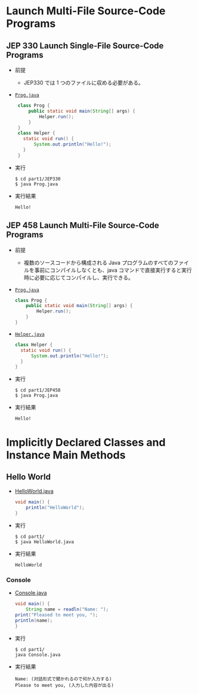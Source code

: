 # Launch Multi-File Source-Code Programs

## JEP 330 Launch Single-File Source-Code Programs
* 前提
    - JEP330 では 1 つのファイルに収める必要がある。

* [`Prog.java`](/part1/JEP330/Prog.java) 

   ``` java
    class Prog {
        public static void main(String[] args) {
            Helper.run();
        }
    }
    class Helper {
      static void run() { 
          System.out.println("Hello!");
      }
    }
   ```

* 実行
    ```
    $ cd part1/JEP330
    $ java Prog.java
    ```

* 実行結果
    ```
    Hello!
    ```


## JEP 458 Launch Multi-File Source-Code Programs
* 前提
    - 複数のソースコードから構成される Java プログラムのすべてのファイルを事前にコンパイルしなくとも、java コマンドで直接実行すると実行時に必要に応じてコンパイルし、実行できる。

* [`Prog.java`](/part1/JEP458/Prog.java)
    ``` java
    class Prog {
        public static void main(String[] args) {
            Helper.run();
        }
    }
    ```

* [`Helper.java`](/part1/JEP458/Helper.java)
    ``` java
    class Helper {
      static void run() { 
          System.out.println("Hello!");
      }
    }
    ```

* 実行
    ```
    $ cd part1/JEP458
    $ java Prog.java
    ```

* 実行結果
    ```
    Hello!
    ```



# Implicitly Declared Classes and Instance Main Methods
## Hello World
* [HelloWorld.java](/part1/HelloWorld.java)
    ``` java
    void main() {
        println("HelloWorld");  
    }
    ```

* 実行
    ```
    $ cd part1/
    $ java HelloWorld.java 
    ```

* 実行結果
    ```
    HelloWorld
    ```

### Console
* [Console.java](/part1/Console.java)
    ``` java
    void main() {
        String name = readln("Name: ");
    print("Pleased to meet you, ");
    println(name);
    }
    ```

* 実行
    ```
    $ cd part1/
    java Console.java
    ```

* 実行結果
    ```
    Name: (対話形式で聞かれるので何か入力する)
    Please to meet you, (入力した内容が出る)
    ```
